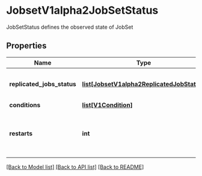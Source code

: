 # JobsetV1alpha2JobSetStatus

JobSetStatus defines the observed state of JobSet
## Properties
Name | Type | Description | Notes
------------ | ------------- | ------------- | -------------
**replicated_jobs_status** | [**list[JobsetV1alpha2ReplicatedJobStatus]**](JobsetV1alpha2ReplicatedJobStatus.md) | ReplicatedJobsStatus track the number of JobsReady for each replicatedJob. | [optional] 
**conditions** | [**list[V1Condition]**](V1Condition.md) |  | [optional] 
**restarts** | **int** | Restarts tracks the number of times the JobSet has restarted (i.e. recreated in case of RecreateAll policy). | [optional] 

[[Back to Model list]](../README.md#documentation-for-models) [[Back to API list]](../README.md#documentation-for-api-endpoints) [[Back to README]](../README.md)


